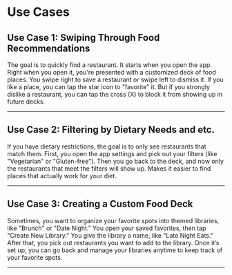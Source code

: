 # Use Cases

## Use Case 1: Swiping Through Food Recommendations
The goal is to quickly find a restaurant. It starts when you open the app. Right when you open it, you're presented with a customized deck of food places. You swipe right to save a restaurant or swipe left to dismiss it. If you like a place, you can tap the star icon to "favorite" it. But if you strongly dislike a restaurant, you can tap the cross (X) to block it from showing up in future decks.

---

## Use Case 2: Filtering by Dietary Needs and etc.
If you have dietary restrictions, the goal is to only see restaurants that match them. First, you open the app settings and pick out your filters (like "Vegetarian" or "Gluten-free"). Then you go back to the deck, and now only the restaurants that meet the filters will show up. Makes it easier to find places that actually work for your diet.

---

## Use Case 3: Creating a Custom Food Deck
Sometimes, you want to organize your favorite spots into themed libraries, like "Brunch" or "Date Night." You open your saved favorites, then tap "Create New Library." You give the library a name, like "Late Night Eats." After that, you pick out restaurants you want to add to the library. Once it’s set up, you can go back and manage your libraries anytime to keep track of your favorite spots.

---
